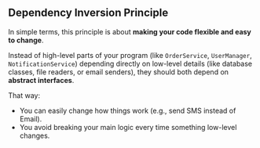 ## Dependency Inversion Principle

In simple terms, this principle is about **making your code flexible and easy to change**.

Instead of high-level parts of your program (like `OrderService`, `UserManager`, `NotificationService`) depending directly on low-level details (like database classes, file readers, or email senders), they should both depend on **abstract interfaces**.

That way:
- You can easily change how things work (e.g., send SMS instead of Email).
- You avoid breaking your main logic every time something low-level changes.
